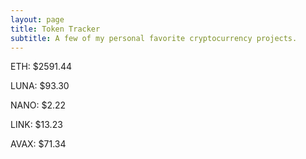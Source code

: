 ```yaml
---
layout: page
title: Token Tracker
subtitle: A few of my personal favorite cryptocurrency projects.
---
```


<!--BEGINCRYPTOINPUT-->
ETH: $2591.44

LUNA: $93.30

NANO: $2.22

LINK: $13.23

AVAX: $71.34

<!--ENDCRYPTOINPUT-->
